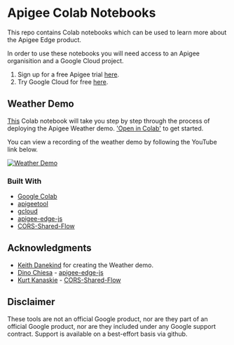 # Apigee Colab Notebooks

This repo contains Colab notebooks which can be used to learn more about the Apigee Edge product.

In order to use these notebooks you will need access to an Apigee organisition and a Google Cloud project.

1. Sign up for a free Apigee trial [here](https://apigee.com/about/cp/apigee-edge-free-trial).  
2. Try Google Cloud for free [here](https://console.cloud.google.com/freetrial).

## Weather Demo
[This](https://github.com/markjkelly/apigee-notebooks/blob/master/demo-files/weather-demo/weather_demo_deployment.ipynb) Colab notebook will take you step by step through the process of deploying the Apigee Weather demo.  ['Open in Colab'](https://colab.research.google.com/github/markjkelly/apigee-notebooks/blob/master/demo-files/weather-demo/weather_demo_deployment.ipynb) to get started.

You can view a recording of the weather demo by following the YouTube link below.

[![Weather Demo](http://img.youtube.com/vi/l7oabYEFSA8/0.jpg)](http://www.youtube.com/watch?v=l7oabYEFSA8?t=519)

### Built With

* [Google Colab](https://colab.research.google.com/)
* [apigeetool](https://github.com/apigee/apigeetool-node)
* [gcloud](https://cloud.google.com/sdk/gcloud/)
* [apigee-edge-js](https://github.com/DinoChiesa/apigee-edge-js)
* [CORS-Shared-Flow](https://github.com/kurtkanaskie/CORS-Shared-Flow)

## Acknowledgments

* [Keith Danekind](https://github.com/kdanekind) for creating the Weather demo.
* [Dino Chiesa](https://github.com/DinoChiesa) - [apigee-edge-js](https://github.com/DinoChiesa/apigee-edge-js)
* [Kurt Kanaskie](https://github.com/kurtkanaskie) - [CORS-Shared-Flow](https://github.com/kurtkanaskie/CORS-Shared-Flow)


## Disclaimer
These tools are not an official Google product, nor are they part of an official Google product, nor are they included under any Google support contract.
Support is available on a best-effort basis via github.
